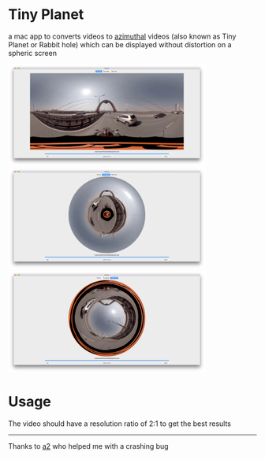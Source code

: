 # Tiny Planet

a mac app to converts videos to [azimuthal](https://en.wikipedia.org/wiki/Azimuthal_equidistant_projection) videos (also known as Tiny Planet or Rabbit hole) which can be displayed without distortion on a spheric screen 

<img alt="Screenshot with a normal video" src="Screenshots/normal.png" width = "400">
<img alt="Screenshot where the world looks like a tiny planet" src="Screenshots/tinyplanet.png" width = "400">
<img alt="Screenshot where the worls seems to have a big blue hole" src="Screenshots/rabbithole.png" width = "400">

# Usage 

The video should have a resolution ratio of 2:1 to get the best results

___
Thanks to [a2](https://github.com/a2) who helped me with a crashing bug


